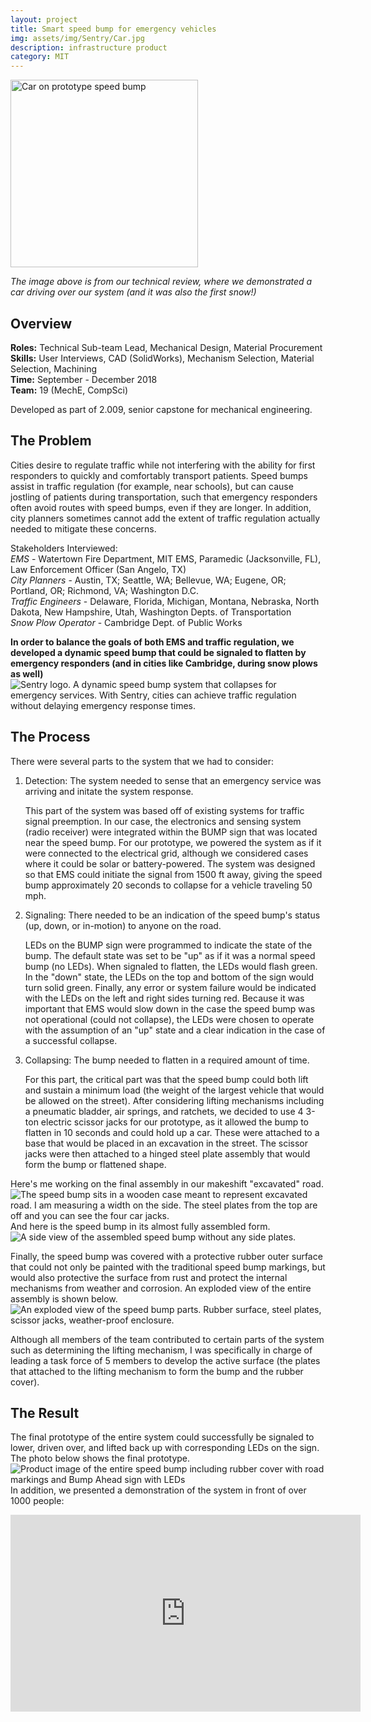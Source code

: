 ```yaml
---
layout: project
title: Smart speed bump for emergency vehicles
img: assets/img/Sentry/Car.jpg
description: infrastructure product
category: MIT
---
```

<img src="/images/Sentry/Car.jpg" alt = "Car on prototype speed bump" style="position:relative" width="300">

*The image above is from our technical review, where we demonstrated a car driving over our system (and it was also the first snow!)*
## Overview
**Roles:** Technical Sub-team Lead, Mechanical Design, Material Procurement  
**Skills:** User Interviews, CAD (SolidWorks), Mechanism Selection, Material Selection, Machining  
**Time:** September - December 2018  
**Team:** 19 (MechE, CompSci)

Developed as part of 2.009, senior capstone for mechanical engineering. 

## The Problem
Cities desire to regulate traffic while not interfering with the ability for first responders to quickly and comfortably transport patients.
Speed bumps assist in traffic regulation (for example, near schools), but can cause jostling of patients during transportation, such that 
emergency responders often avoid routes with speed bumps, even if they are longer. In addition, city planners sometimes cannot add the 
extent of traffic regulation actually needed to mitigate these concerns. 

Stakeholders Interviewed:  
*EMS* - Watertown Fire Department, MIT EMS, Paramedic (Jacksonville, FL), Law Enforcement Officer (San Angelo, TX)  
*City Planners* - Austin, TX; Seattle, WA; Bellevue, WA; Eugene, OR; Portland, OR; Richmond, VA; Washington D.C.  
*Traffic Engineers* - Delaware, Florida, Michigan, Montana, Nebraska, North Dakota, New Hampshire, Utah, Washington Depts. of Transportation  
*Snow Plow Operator* - Cambridge Dept. of Public Works

**In order to balance the goals of both EMS and traffic regulation, we developed a dynamic speed bump that could be signaled to flatten by emergency responders (and in cities like Cambridge, during snow plows as well)**
<img src="/images/Sentry/Logo.PNG" alt = "Sentry logo. A dynamic speed bump system that collapses for emergency services. With Sentry, cities can achieve traffic regulation without delaying emergency response times." style="position:relative" >

## The Process
There were several parts to the system that we had to consider:
1. Detection: The system needed to sense that an emergency service was arriving and initate the system response.

	This part of the system was based off of existing systems for traffic signal preemption. In our case, the electronics and sensing system (radio receiver) were integrated
within the BUMP sign that was located near the speed bump. For our prototype, we powered the system as if it were connected to the electrical grid,
although we considered cases where it could be solar or battery-powered. The system was designed so that EMS could initiate the signal from 1500 ft away,
giving the speed bump approximately 20 seconds to collapse for a vehicle traveling 50 mph.    

2. Signaling: There needed to be an indication of the speed bump's status (up, down, or in-motion) to anyone on the road.

	LEDs on the BUMP sign were programmed to indicate the state of the bump. The default state was set to be "up" as if it was a normal speed bump (no LEDs). When signaled to flatten,
the LEDs would flash green. In the "down" state, the LEDs on the top and bottom of the sign would turn solid green. Finally, any error or system failure would be indicated
with the LEDs on the left and right sides turning red. Because it was important that EMS would slow down in the case the speed bump was not operational (could not collapse),
the LEDs were chosen to operate with the assumption of an "up" state and a clear indication in the case of a successful collapse.   

3. Collapsing: The bump needed to flatten in a required amount of time. 

	For this part, the critical part was that the speed bump could both lift and sustain a minimum load (the weight of the largest vehicle that would be allowed on the street). 
After considering lifting mechanisms including a pneumatic bladder, air springs, and ratchets, we decided to use 4 3-ton electric scissor jacks for our prototype, as it
allowed the bump to flatten in 10 seconds and could hold up a car. These were attached to a base that would be placed in an excavation in the street. 
The scissor jacks were then attached to a hinged steel plate assembly that would form the bump or flattened shape.

Here's me working on the final assembly in our makeshift "excavated" road.
<img src="/images/Sentry/AssemblyProcess.jpg" alt = "The speed bump sits in a wooden case meant to represent excavated road. I am measuring a width on the side. The steel plates from the top are off and you can see the four car jacks." style="position:relative" >
And here is the speed bump in its almost fully assembled form.
<img src="/images/Sentry/Assembly.PNG" alt = "A side view of the assembled speed bump without any side plates." style="position:relative" >

Finally, the speed bump was covered with a protective rubber outer surface that could not only be painted with the traditional speed bump markings, but would also protective the 
surface from rust and protect the internal mechanisms from weather and corrosion. An exploded view of the entire assembly is shown below.
<img src="/images/Sentry/ExplodedView.PNG" alt = "An exploded view of the speed bump parts. Rubber surface, steel plates, scissor jacks, weather-proof enclosure." style="position:relative" >

Although all members of the team contributed to certain parts of the system such as determining the lifting mechanism, I was specifically in charge of leading a task force of 5 members to 
develop the active surface (the plates that attached to the lifting mechanism to form the bump and the rubber cover). 
 
## The Result
The final prototype of the entire system could successfully be signaled to lower, driven over, and lifted back up with corresponding LEDs on the sign. The photo below shows the final prototype.  
<img src="/images/Sentry/Product.jpg" alt = "Product image of the entire speed bump including rubber cover with road markings and Bump Ahead sign with LEDs" style="position:relative" >
In addition, we presented a demonstration of the system in front of over 1000 people:
<iframe width="560" height="315" src="https://www.youtube.com/embed/tNz5Y4lebsY" frameborder="0" allow="accelerometer; autoplay; encrypted-media; gyroscope; picture-in-picture" allowfullscreen></iframe>
